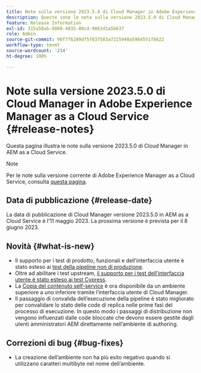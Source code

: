 ```yaml
---
title: Note sulla versione 2023.5.0 di Cloud Manager in Adobe Experience Manager as a Cloud Service
description: Queste sono le note sulla versione 2023.5.0 di Cloud Manager in AEM as a Cloud Service.
feature: Release Information
exl-id: 315a50ab-8860-4835-80cd-9863d1a5b637
role: Admin
source-git-commit: 90f7f6209df5f837583a7225940a5984551f6622
workflow-type: tm+mt
source-wordcount: '214'
ht-degree: 100%

---
```


# Note sulla versione 2023.5.0 di Cloud Manager in Adobe Experience Manager as a Cloud Service {#release-notes}

Questa pagina illustra le note sulla versione 2023.5.0 di Cloud Manager in AEM as a Cloud Service.

>[!NOTE]
>
>Per le note sulla versione corrente di Adobe Experience Manager as a Cloud Service, consulta [questa pagina](/help/release-notes/release-notes-cloud/release-notes-current.md).

## Data di pubblicazione {#release-date}

La data di pubblicazione di Cloud Manager versione 2023.5.0 in AEM as a Cloud Service è l’11 maggio 2023. La prossima versione è prevista per il 8 giugno 2023.

## Novità {#what-is-new}

* Il supporto per i test di prodotto, funzionali e dell’interfaccia utente è stato esteso ai [test della pipeline non di produzione](/help/implementing/cloud-manager/configuring-pipelines/configuring-non-production-pipelines.md).
* Oltre ad abilitare i test upstream, [il supporto per i test dell’interfaccia utente è stato esteso ai test Cypress](/help/implementing/cloud-manager/ui-testing.md).
* La [Copia del contenuto self-service](/help/implementing/developing/tools/content-copy.md) è ora disponibile da un ambiente superiore a uno inferiore tramite l’interfaccia utente di Cloud Manager.
* Il passaggio di convalida dell’esecuzione della pipeline è stato migliorato per convalidare lo stato delle code di replica nelle prime fasi del processo di esecuzione. In questo modo i passaggi di distribuzione non vengono influenzati dalle code bloccate che devono essere gestite dagli utenti amministratori AEM direttamente nell’ambiente di authoring.

## Correzioni di bug {#bug-fixes}

* La creazione dell’ambiente non ha più esito negativo quando si utilizzano caratteri multibyte nel nome dell’ambiente.
